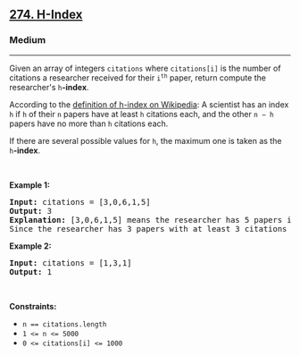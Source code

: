 <h2><a href="https://leetcode.com/problems/h-index/">274. H-Index</a></h2><h3>Medium</h3><hr><div style="user-select: auto;"><p style="user-select: auto;">Given an array of integers <code style="user-select: auto;">citations</code> where <code style="user-select: auto;">citations[i]</code> is the number of citations a researcher received for their <code style="user-select: auto;">i<sup style="user-select: auto;">th</sup></code> paper, return compute the researcher's <code style="user-select: auto;">h</code><strong style="user-select: auto;">-index</strong>.</p>

<p style="user-select: auto;">According to the <a href="https://en.wikipedia.org/wiki/H-index" target="_blank" style="user-select: auto;">definition of h-index on Wikipedia</a>: A scientist has an index <code style="user-select: auto;">h</code> if <code style="user-select: auto;">h</code> of their <code style="user-select: auto;">n</code> papers have at least <code style="user-select: auto;">h</code> citations each, and the other <code style="user-select: auto;">n − h</code> papers have no more than <code style="user-select: auto;">h</code> citations each.</p>

<p style="user-select: auto;">If there are several possible values for <code style="user-select: auto;">h</code>, the maximum one is taken as the <code style="user-select: auto;">h</code><strong style="user-select: auto;">-index</strong>.</p>

<p style="user-select: auto;">&nbsp;</p>
<p style="user-select: auto;"><strong style="user-select: auto;">Example 1:</strong></p>

<pre style="user-select: auto;"><strong style="user-select: auto;">Input:</strong> citations = [3,0,6,1,5]
<strong style="user-select: auto;">Output:</strong> 3
<strong style="user-select: auto;">Explanation:</strong> [3,0,6,1,5] means the researcher has 5 papers in total and each of them had received 3, 0, 6, 1, 5 citations respectively.
Since the researcher has 3 papers with at least 3 citations each and the remaining two with no more than 3 citations each, their h-index is 3.
</pre>

<p style="user-select: auto;"><strong style="user-select: auto;">Example 2:</strong></p>

<pre style="user-select: auto;"><strong style="user-select: auto;">Input:</strong> citations = [1,3,1]
<strong style="user-select: auto;">Output:</strong> 1
</pre>

<p style="user-select: auto;">&nbsp;</p>
<p style="user-select: auto;"><strong style="user-select: auto;">Constraints:</strong></p>

<ul style="user-select: auto;">
	<li style="user-select: auto;"><code style="user-select: auto;">n == citations.length</code></li>
	<li style="user-select: auto;"><code style="user-select: auto;">1 &lt;= n &lt;= 5000</code></li>
	<li style="user-select: auto;"><code style="user-select: auto;">0 &lt;= citations[i] &lt;= 1000</code></li>
</ul>
</div>